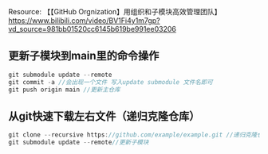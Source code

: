 Resource: 【【GitHub Orgnization】用组织和子模块高效管理团队】https://www.bilibili.com/video/BV1Fi4y1m7gp?vd_source=981bb01520cc6145b619be991ee03206

## 更新子模块到main里的命令操作

~~~c
git submodule update --remote
git commit -a //会出现一个文件 写入update submodule 文件名即可
git push origin main //更新主仓库
~~~

## 从git快速下载左右文件（递归克隆仓库）

~~~C
git clone --recursive https://github.com/example/example.git //递归克隆仓库
git submodule update --remote//更新子模块
~~~

